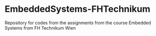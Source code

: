 # EmbeddedSystems-FHTechnikum
Repository for codes from the assignments from the course Embedded Systems from FH Technikum Wien
